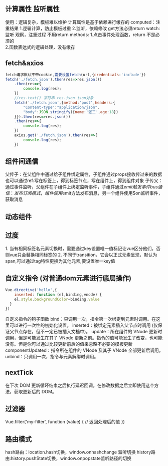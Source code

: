 ## 计算属性 监听属性
使用：逻辑复杂，模板难以维护
计算属性是基于依赖进行缓存的
computed：注重结果
    1.逻辑计算，防止模板过重
    2.监听，依赖修改 get方法必须return
watch: 监听 观察，注重过程 不用return
methods:
    1.点击事件处理函数，return 不是必须的   
    2.函数表达式的逻辑处理，没有缓存
## fetch&axios
```js
fetch请求默认不带cookie,需要设置fetch(url,{credentials:'include'})
fetch('./fetch.json').then(res=>res.json())
    .then(res=>{
        console.log(res);
    })
    //res.text() 字符串 res.json json对象
    fetch('./fetch.json',{method:'post',headers:{
        "Content-type":"application/json",
        "body":JSON.stringify({name:'张三',age:18})
    }}).then(res=>res.json())
    .then(res=>{
        console.log(res);
    })
    axios.get('./fetch.json').then(res=>{
        console.log(res);
    })
```
## 组件间通信
父传子：在父组件中通过给子组件绑定属性，子组件通过props接收传过来的数据
也可以通过ref:写在标签上，得到标签节点，写在组件上，得到组件对象
子传父：通过事件监听，父组件在子组件上绑定监听事件，子组件通过$emit触发事件
bus通信：发布订阅模式，组件使用$emit方法发布消息，另一个组件使用$on监听事件，获取消息 

## 动态组件
<component :is="组件名"></component>
## 过度
1.<transition></transition>
当有相同标签名元素切换时，需要通过key设置唯一值标记让vue区分他们，否则vue只会替换相同标签的
2.<transition-group></transition-group>
不同于transition，它会以正式元素呈现，默认为span,可以通过tag特性更换为其他元素,要设置唯一key值

## 自定义指令 (对普通dom元素进行底层操作)
```js
Vue.directive('hello',{
    inserted: function (el,binding,vnode) {
    el.style.backgroundColor=binding.value
  }
})
```
自定义指令的钩子函数
bind：只调用一次，指令第一次绑定到元素时调用。在这里可以进行一次性的初始化设置。
inserted：被绑定元素插入父节点时调用 (仅保证父节点存在，但不一定已被插入文档中)。
update：所在组件的 VNode 更新时调用，但是可能发生在其子 VNode 更新之前。指令的值可能发生了改变，也可能没有。但是你可以通过比较更新前后的值来忽略不必要的模板更新 
componentUpdated：指令所在组件的 VNode 及其子 VNode 全部更新后调用。
unbind：只调用一次，指令与元素解绑时调用。
## nextTick
在下次 DOM 更新循环结束之后执行延迟回调。在修改数据之后立即使用这个方法，获取更新后的 DOM。
## 过滤器
Vue.filter('my-filter', function (value) {
  // 返回处理后的值
})
## 路由模式
hash路由：location.hash切换，window.onhashchange 监听切换
history路由:history.pushState切换，window.onpopstate监听路径的切换 
